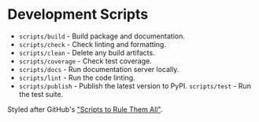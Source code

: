# Development Scripts

* `scripts/build` - Build package and documentation.
* `scripts/check` - Check linting and formatting.
* `scripts/clean` - Delete any build artifacts.
* `scripts/coverage` - Check test coverage.
* `scripts/docs` - Run documentation server locally.
* `scripts/lint` - Run the code linting.
* `scripts/publish` - Publish the latest version to PyPI.
 `scripts/test` - Run the test suite.

Styled after GitHub's ["Scripts to Rule Them All"](https://github.com/github/scripts-to-rule-them-all).
